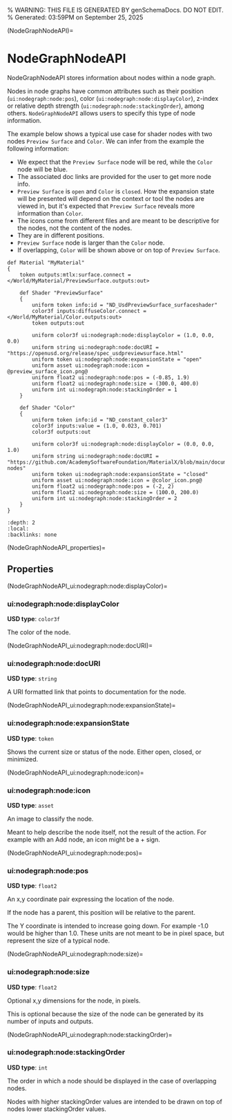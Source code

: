 % WARNING: THIS FILE IS GENERATED BY genSchemaDocs. DO NOT EDIT.
% Generated: 03:59PM on September 25, 2025


(NodeGraphNodeAPI)=
# NodeGraphNodeAPI

NodeGraphNodeAPI stores information about nodes 
within a node graph.

Nodes in node graphs have common attributes such as their position 
(`ui:nodegraph:node:pos`), color (`ui:nodegraph:node:displayColor`),
z-index or relative depth strength (`ui:nodegraph:node:stackingOrder`), among 
others. `NodeGraphNodeAPI` allows users to specify this type of node 
information.

The example below shows a typical use case for shader nodes with two nodes 
`Preview Surface` and `Color`. We can infer from the example the following 
information:
- We expect that the `Preview Surface` node will be red, while the `Color` node 
will be blue.
- The associated doc links are provided for the user to get more node info.
- `Preview Surface` is `open` and `Color` is `closed`. How the expansion state 
will be presented will depend on the context or tool the nodes are viewed in, 
but it's expected that `Preview Surface` reveals more information than `Color`.
- The icons come from different files and are meant to be descriptive for the 
nodes, not the content of the nodes.
- They are in different positions.
- `Preview Surface` node is larger than the `Color` node.
- If overlapping, `Color` will be shown above or on top of `Preview Surface`.

```{code-block} usda
def Material "MyMaterial"
{
    token outputs:mtlx:surface.connect = </World/MyMaterial/PreviewSurface.outputs:out>

    def Shader "PreviewSurface"
    {
        uniform token info:id = "ND_UsdPreviewSurface_surfaceshader"
        color3f inputs:diffuseColor.connect = </World/MyMaterial/Color.outputs:out>
        token outputs:out

        uniform color3f ui:nodegraph:node:displayColor = (1.0, 0.0, 0.0)
        uniform string ui:nodegraph:node:docURI = "https://openusd.org/release/spec_usdpreviewsurface.html"
        uniform token ui:nodegraph:node:expansionState = "open"
        uniform asset ui:nodegraph:node:icon = @preview_surface_icon.png@
        uniform float2 ui:nodegraph:node:pos = (-0.85, 1.9)
        uniform float2 ui:nodegraph:node:size = (300.0, 400.0)
        uniform int ui:nodegraph:node:stackingOrder = 1
    }

    def Shader "Color"
    {
        uniform token info:id = "ND_constant_color3"
        color3f inputs:value = (1.0, 0.023, 0.701)
        color3f outputs:out

        uniform color3f ui:nodegraph:node:displayColor = (0.0, 0.0, 1.0)
        uniform string ui:nodegraph:node:docURI = "https://github.com/AcademySoftwareFoundation/MaterialX/blob/main/documents/Specification/MaterialX.Specification.md#procedural-nodes"
        uniform token ui:nodegraph:node:expansionState = "closed"
        uniform asset ui:nodegraph:node:icon = @color_icon.png@
        uniform float2 ui:nodegraph:node:pos = (-2, 2)
        uniform float2 ui:nodegraph:node:size = (100.0, 200.0)
        uniform int ui:nodegraph:node:stackingOrder = 2
    }
}
```
        
```{contents}
:depth: 2
:local:
:backlinks: none
```

(NodeGraphNodeAPI_properties)=

## Properties

(NodeGraphNodeAPI_ui:nodegraph:node:displayColor)=

### ui:nodegraph:node:displayColor

**USD type**: `color3f`

The color of the node.

(NodeGraphNodeAPI_ui:nodegraph:node:docURI)=

### ui:nodegraph:node:docURI

**USD type**: `string`

A URI formatted link that points to 
documentation for the node.

(NodeGraphNodeAPI_ui:nodegraph:node:expansionState)=

### ui:nodegraph:node:expansionState

**USD type**: `token`

Shows the current size or status of the node. 
Either open, closed, or minimized.

(NodeGraphNodeAPI_ui:nodegraph:node:icon)=

### ui:nodegraph:node:icon

**USD type**: `asset`

An image to classify the node.

Meant to help describe the node itself, not the result of the action. For 
example with an Add node, an icon might be a + sign.


(NodeGraphNodeAPI_ui:nodegraph:node:pos)=

### ui:nodegraph:node:pos

**USD type**: `float2`

An x,y coordinate pair expressing the location 
of the node.

If the node has a parent, this position will be relative to the parent. 

The Y coordinate is intended to increase going down. For example -1.0 would be 
higher than 1.0. These units are not meant to be in pixel space, but represent 
the size of a typical node.


(NodeGraphNodeAPI_ui:nodegraph:node:size)=

### ui:nodegraph:node:size

**USD type**: `float2`

Optional x,y dimensions for the node, in pixels.

This is optional because the size of the node can be generated by its number of 
inputs and outputs.
            

(NodeGraphNodeAPI_ui:nodegraph:node:stackingOrder)=

### ui:nodegraph:node:stackingOrder

**USD type**: `int`

The order in which a node should be displayed in 
the case of overlapping nodes.

Nodes with higher stackingOrder values are intended to be drawn on top of nodes 
lower stackingOrder values.

